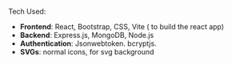 Tech Used:

* **Frontend**: React, Bootstrap, CSS, Vite ( to build the react app)
* **Backend**: Express.js, MongoDB, Node.js
* **Authentication**: Jsonwebtoken. bcryptjs.
* **SVGs**: normal icons, for svg background
